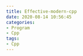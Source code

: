 ```yaml
---
title: Effective-modern-cpp
date: 2020-08-14 10:56:45
categories:
- Program
- Cpp
tags:
- Cpp
---
```

